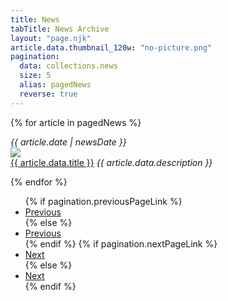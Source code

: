 ```yaml
---
title: News
tabTitle: News Archive
layout: "page.njk"
article.data.thumbnail_120w: "no-picture.png"
pagination:
  data: collections.news
  size: 5
  alias: pagedNews
  reverse: true
---
```


{% for article in pagedNews %}

<div class="news-link-area">
  <em class="small date">{{ article.date | newsDate }}</em>

  <article class="news-link-article" onclick="location.href='{{ article.url }}';">
    <img src="{{ article.data.thumbnail_120w }}" class="news-thumbnail" />
    <div class="news-link-text">
      <a href="{{ article.url }}">{{ article.data.title }}</a>
      <em>{{ article.data.description }}</em>
    </div>
  </article>
</div>

{% endfor %}

<nav class="mt-3 aria-label="News archive navigation">
  <ul class="pagination justify-content-end">
{% if pagination.previousPageLink %}
  <li class="page-item">
    <a class="page-link" href="{{ pagination.previousPageHref }}" tabindex="-1">Previous</a>
  </li>
{% else %}
  <li class="page-item disabled">
    <a class="page-link" href="{{ pagination.previousPageHref }}" tabindex="-1">Previous</a>
  </li>
{% endif %}
{% if pagination.nextPageLink %}
  <li class="page-item">
    <a class="page-link" href="{{ pagination.nextPageHref}}">Next</a>
  </li>
{% else %}
  <li class="page-item disabled">
    <a class="page-link" href="{{ pagination.nextPageHref}}">Next</a>
  </li>
{% endif %}

  </ul>
</nav>
